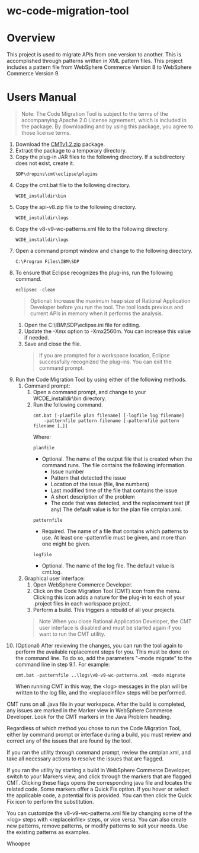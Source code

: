 # wc-code-migration-tool

# Overview
This project is used to migrate APIs from one version to another. This is accomplished through patterns written in XML pattern files. This project includes a pattern file from WebSphere Commerce Version 8 to WebSphere Commerce Version 9.

# Users Manual

> Note: The Code Migration Tool is subject to the terms of the accompanying Apache 2.0 License agreement, which is included in the package. By downloading and by using this package, you agree to those license terms.

1. Download the [CMTv1.2.zip](CMTv1.2.zip) package. 
2. Extract the package to a temporary directory.
3. Copy the plug-in JAR files to the following directory. If a subdirectory does not exist, create it. 
   ```
   SDP\dropins\cmt\eclipse\plugins
   ```
4. Copy the cmt.bat file to the following directory. 
   ```
   WCDE_installdir\bin
   ```
5. Copy the api-v8.zip file to the following directory.
   ```
   WCDE_installdir\logs
   ```
6. Copy the v8-v9-wc-patterns.xml file to the following directory. 
   ```
   WCDE_installdir\logs
   ```
7. Open a command prompt window and change to the following directory. 
   ```
   C:\Program Files\IBM\SDP
   ```
8. To ensure that Eclipse recognizes the plug-ins, run the following command. 
   ```
   eclipsec -clean 
   ```
   > Optional: Increase the maximum heap size of Rational Application Developer before you run the tool. The tool loads previous and current APIs in memory when it performs the analysis. 
   1. Open the C:\IBM\SDP\eclipse.ini file for editing.
   2. Update the -Xmx option to -Xmx2560m. You can increase this value if needed.
   3. Save and close the file. 
      > If you are prompted for a workspace location, Eclipse successfully recognized the plug-ins. You can exit the command prompt. 
9. Run the Code Migration Tool by using either of the following methods. 
   1. Command prompt:
      1. Open a command prompt, and change to your WCDE_installdir\bin directory.
      2. Run the following command.
         ```
         cmt.bat [-planfile plan filename] [-logfile log filename]
             -patternfile pattern filename [-patternfile pattern filename […]] 
         ```
         Where: 
         ```
         planfile
         ```
         - Optional. The name of the output file that is created when the command runs. The file contains the following information.
           - Issue number
           - Pattern that detected the issue
           - Location of the issue (file, line numbers)
           - Last modified time of the file that contains the issue
           - A short description of the problem
           - The code that was detected, and the replacement text (if any)
         The default value is for the plan file cmtplan.xml.
         ```
         patternfile
         ```
         - Required. The name of a file that contains which patterns to use. At least one -patternfile must be given, and more than one might be given.
         ```
         logfile
         ```
         - Optional. The name of the log file. The default value is cmt.log.
   2. Graphical user interface:
      1. Open WebSphere Commerce Developer. 
      2. Click on the  Code Migration Tool (CMT) icon from the menu. Clicking this icon adds a nature for the plug-in to each of your .project files in each workspace project.
      3. Perform a build. This triggers a rebuild of all your projects.
      > Note When you close Rational Application Developer, the CMT user interface is disabled and must be started again if you want to run the CMT utility.
10. (Optional) After reviewing the changes, you can run the tool again to perform the available replacement steps for you.  This must be done on the command line.  To do so, add the parameters "-mode migrate" to the command line in step 9.1.  For example:
    ```
    cmt.bat -patternfile ..\logs\v8-v9-wc-patterns.xml -mode migrate
    ```
	When running CMT in this way, the &lt;log&gt; messages in the plan will be written to the log file, and the &lt;replaceinfile&gt; steps will be performed.
	  
CMT runs on all .java file in your workspace. After the build is completed, any issues are marked in the Marker view in WebSphere Commerce Developer. Look for the CMT markers in the Java Problem heading.

Regardless of which method you chose to run the Code Migration Tool, either by command prompt or interface during a build, you must review and correct any of the issues that are found by the tool. 

If you ran the utility through command prompt, review the cmtplan.xml, and take all necessary actions to resolve the issues that are flagged. 

If you ran the utility by starting a build in WebSphere Commerce Developer, switch to your Markers view, and click through the markers that are flagged CMT. Clicking these flags opens the corresponding java file and locates the related code. Some markers offer a Quick Fix option. If you hover or select the applicable code, a potential fix is provided. You can then click the Quick Fix icon to perform the substitution.

You can customize the v8-v9-wc-patterns.xml file by changing some of the &lt;log&gt; steps with &lt;replaceinfile&gt; steps, or vice versa.  You can also create new patterns, remove patterns, or modify patterns to suit your needs.  Use the existing patterns as examples.

Whoopee
